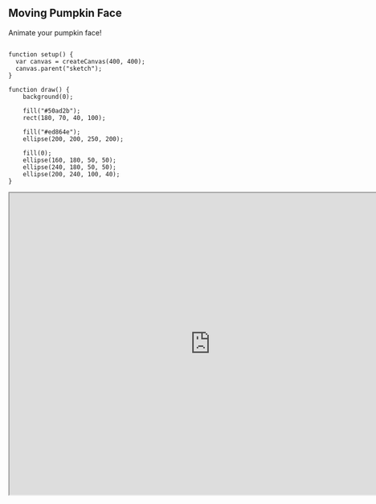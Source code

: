## Moving Pumpkin Face

<script src="p5/p5.js"></script>
<script src="face.js"></script>

Animate your pumpkin face!

```

function setup() {
  var canvas = createCanvas(400, 400);
  canvas.parent("sketch");
}

function draw() {
    background(0);

    fill("#50ad2b");
    rect(180, 70, 40, 100);

    fill("#ed864e");
    ellipse(200, 200, 250, 200);

    fill(0);
    ellipse(160, 180, 50, 50);
    ellipse(240, 180, 50, 50);
    ellipse(200, 240, 100, 40);
}

```

<div id="sketch">
</div>

<iframe id="p5.js web editor embed"
    title="p5.js web editor embed"
    width="800"
    height="600"
    src="https://editor.p5js.org/">
</iframe>



